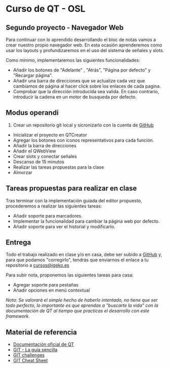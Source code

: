 Curso de QT - OSL
====

Segundo proyecto - Navegador Web
----

Para continuar con lo aprendido desarrollando el bloc de notas vamos a crear nuestro propio 
navegador web. En esta ocasión aprenderemos como usar los layouts y profundizaremos en el uso del
sistema de señales y slots.

Como mínimo, implementaremos las siguientes funcionalidades:

* Añadir los botones de "Adelante" , "Atrás", "Página por defecto" y "Recargar página".
* Añadir una barra de direcciones que se actualize cada vez que cambiamos de página al hacer click sobre los enlaces de cada pagina.
* Comprobar que la dirección introducida sea valida. En caso contrario, introducir la cadena en un motor de busqueda por defecto.

Modus operandi
----

1. Crear un repositorio git local y sicronizarlo con la cuenta de [GitHub]
* Inicializar el proyecto en QTCreator
* Agregar los botones con iconos representativos para cada función.
* Añadir la barra de direcciones
* Añadir el QWebView
* Crear slots y conectar señales
* Descanso de 15 minutos
* Realizar las tareas propuestas para la clase
* Almorzar

Tareas propuestas para realizar en clase
----

Tras terminar con la implementación guiada del editor propuesto, procederemos a realizar las siguientes tareas:

* Añadir soporte para marcadores.
* Implementar la funcionalidad para cambiar la página web por defecto.
* Añadir soporte para ver el historial y modificarlo.


Entrega
----

Todo el trabajo realizado en clase y/o en casa, debe ser subido a [GitHub] y, para que podamos "corregirlo", tendrás que enviarnos el enlace a tu repositorio a [cursos@igeko.es]

Para subir nota, proponemos las siguientes tareas para casa:

* Agregar soporte para pestañas
* Añadir opciones en menú contextual

*Nota: Se valorará el simple hecho de haberlo intentado, no tiene que ser todo perfecto, lo importante es que aprendas a "buscarte la vida" con la documentación de QT al tiempo que practicas el desarrollo con este framework.* 

Material de referencia
----

* [Documentación oficial de QT]
* [GIT - La guía sencilla]
* [GIT challenges]
* [GIT Cheat Sheet]


[Documentación oficial de QT]:http://qt-project.org/doc/
[GIT challenges]:http://try.github.io/levels/1/challenges/1
[GIT Cheat Sheet]:http://www.cheat-sheets.org/saved-copy/git-cheat-sheet.pdf
[GIT - La guía sencilla]:http://rogerdudler.github.io/git-guide/index.es.html
[GitHub]:https://github.com
[cursos@igeko.es]:mailto:cursos@igeko.es
